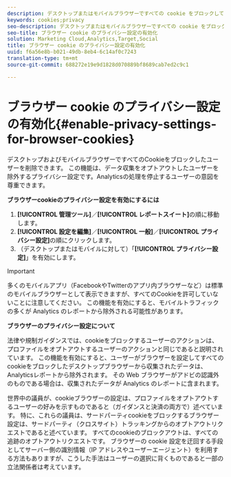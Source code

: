 ```yaml
---
description: デスクトップまたはモバイルブラウザーですべての cookie をブロックしているユーザーを削除します。このプライバシー設定は、Analyticsデータ収集をオプトアウトしたユーザーを除外します。
keywords: cookies;privacy
seo-description: デスクトップまたはモバイルブラウザーですべての cookie をブロックしているユーザーを削除します。このプライバシー設定は、Analyticsデータ収集をオプトアウトしたユーザーを除外します。
seo-title: ブラウザー cookie のプライバシー設定の有効化
solution: Marketing Cloud,Analytics,Target,Social
title: ブラウザー cookie のプライバシー設定の有効化
uuid: f6a56e8b-b021-49db-8eb4-6c14af0c7243
translation-type: tm+mt
source-git-commit: 688272e19e9d1828d070889bf8689cab7ed2c9c1

---
```



# ブラウザー cookie のプライバシー設定の有効化{#enable-privacy-settings-for-browser-cookies}

デスクトップおよびモバイルブラウザーですべてのCookieをブロックしたユーザーを削除できます。 この機能は、データ収集をオプトアウトしたユーザーを除外するプライバシー設定です。Analyticsの処理を停止するユーザーの意図を尊重できます。

**ブラウザーcookieのプライバシー設定を有効にするには**

1. **[!UICONTROL 管理ツール]**／**[!UICONTROL レポートスイート]**&#x200B;の順に移動します。
1. **[!UICONTROL 設定を編集]**／**[!UICONTROL 一般]**／**[!UICONTROL プライバシー設定]**&#x200B;の順にクリックします。
1. （デスクトップまたはモバイルに対して）「**[!UICONTROL プライバシー設定]**」を有効にします。

>[!IMPORTANT]
>
>多くのモバイルアプリ（FacebookやTwitterのアプリ内ブラウザーなど）は標準のモバイルブラウザーとして表示できますが、すべてのCookieを許可していないことに注意してください。 この機能を有効にすると、モバイルトラフィックの多くが Analytics のレポートから除外される可能性があります。

**ブラウザーのプライバシー設定について**

法律や規制ガイダンスでは、cookieをブロックするユーザーのアクションは、プロファイルをオプトアウトするユーザーのアクションと同じであると説明されています。 この機能を有効にすると、ユーザーがブラウザーを設定してすべてのcookieをブロックしたデスクトップブラウザーから収集されたデータは、Analyticsレポートから除外されます。 その Web ブラウザーがアドビの認識外のものである場合は、収集されたデータが Analytics のレポートに含まれます。

世界中の議員が、cookieブラウザーの設定は、プロファイルをオプトアウトするユーザーの好みを示すものであると（ガイダンスと決済の両方で）述べています。 特に、これらの議員は、サードパーティcookieをブロックするブラウザー設定は、サードパーティ（クロスサイト）トラッキングからのオプトアウトリクエストであると述べています。 すべてのcookieのブロックアウトは、すべての追跡のオプトアウトリクエストです。 ブラウザーの cookie 設定を迂回する手段としてサーバー側の識別情報（IP アドレスやユーザーエージェント）を利用する方法もありますが、こうした手法はユーザーの選択に背くものであると一部の立法関係者は考えています。